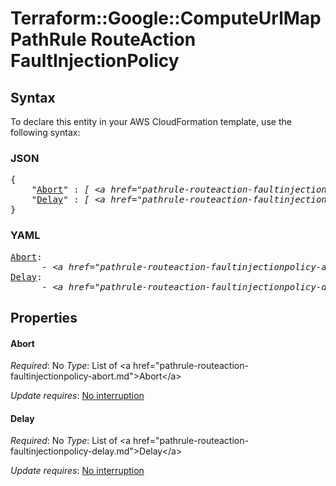 # Terraform::Google::ComputeUrlMap PathRule RouteAction FaultInjectionPolicy

## Syntax

To declare this entity in your AWS CloudFormation template, use the following syntax:

### JSON

<pre>
{
    "<a href="#abort" title="Abort">Abort</a>" : <i>[ &lt;a href=&#34;pathrule-routeaction-faultinjectionpolicy-abort.md&#34;&gt;Abort&lt;/a&gt;, ... ]</i>,
    "<a href="#delay" title="Delay">Delay</a>" : <i>[ &lt;a href=&#34;pathrule-routeaction-faultinjectionpolicy-delay.md&#34;&gt;Delay&lt;/a&gt;, ... ]</i>
}
</pre>

### YAML

<pre>
<a href="#abort" title="Abort">Abort</a>: <i>
      - &lt;a href=&#34;pathrule-routeaction-faultinjectionpolicy-abort.md&#34;&gt;Abort&lt;/a&gt;</i>
<a href="#delay" title="Delay">Delay</a>: <i>
      - &lt;a href=&#34;pathrule-routeaction-faultinjectionpolicy-delay.md&#34;&gt;Delay&lt;/a&gt;</i>
</pre>

## Properties

#### Abort

_Required_: No
_Type_: List of &lt;a href=&#34;pathrule-routeaction-faultinjectionpolicy-abort.md&#34;&gt;Abort&lt;/a&gt;

_Update requires_: [No interruption](https://docs.aws.amazon.com/AWSCloudFormation/latest/UserGuide/using-cfn-updating-stacks-update-behaviors.html#update-no-interrupt)

#### Delay

_Required_: No
_Type_: List of &lt;a href=&#34;pathrule-routeaction-faultinjectionpolicy-delay.md&#34;&gt;Delay&lt;/a&gt;

_Update requires_: [No interruption](https://docs.aws.amazon.com/AWSCloudFormation/latest/UserGuide/using-cfn-updating-stacks-update-behaviors.html#update-no-interrupt)

